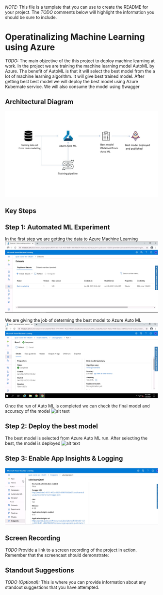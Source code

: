 *NOTE:* This file is a template that you can use to create the README for your project. The *TODO* comments below will highlight the information you should be sure to include.


# Operatinalizing Machine Learning using Azure

*TODO:* The main objective of the this project to deploy machine learning at work. In the project we are training the machine learning model AutoML by Azure. The benefit of AutoML is that it will select the best model from the a lot of machine learning algorithm. It will give best trained model. After getting best best model we will deploy the best model using Azure Kubernate service. We will also consume the model using Swagger

## Architectural Diagram
![alt text](https://github.com/agshiv92/Azure_ML_project-2/blob/main/Azure%20ML%20Project%202.jpg)
## Key Steps
## Step 1: Automated ML Experiment
In the first step we are getting the data to Azure Machine Learning
![alt text](https://github.com/agshiv92/Azure_ML_project-2/blob/main/Step1.JPG)

We are giving the job of determing the best model to Azure Auto ML
![alt text](https://github.com/agshiv92/Azure_ML_project-2/blob/main/Step2.JPG)

Once the run of Auto ML is completed we can check the final model and accuracy of the model 
![alt text](https://github.com/agshiv92/Azure_ML_project-2/blob/main/Step3.JPG)

## Step 2: Deploy the best model
The best model is selected from Azure Auto ML run. After selecting the best, the model is deployed
![alt text](https://github.com/agshiv92/Azure_ML_project-2/blob/main/Step5.JPG)

## Step 3: Enable App Insights & Logging
![alt text](https://github.com/agshiv92/Azure_ML_project-2/blob/main/Step6.JPG)
## Screen Recording
*TODO* Provide a link to a screen recording of the project in action. Remember that the screencast should demonstrate:

## Standout Suggestions
*TODO (Optional):* This is where you can provide information about any standout suggestions that you have attempted.

